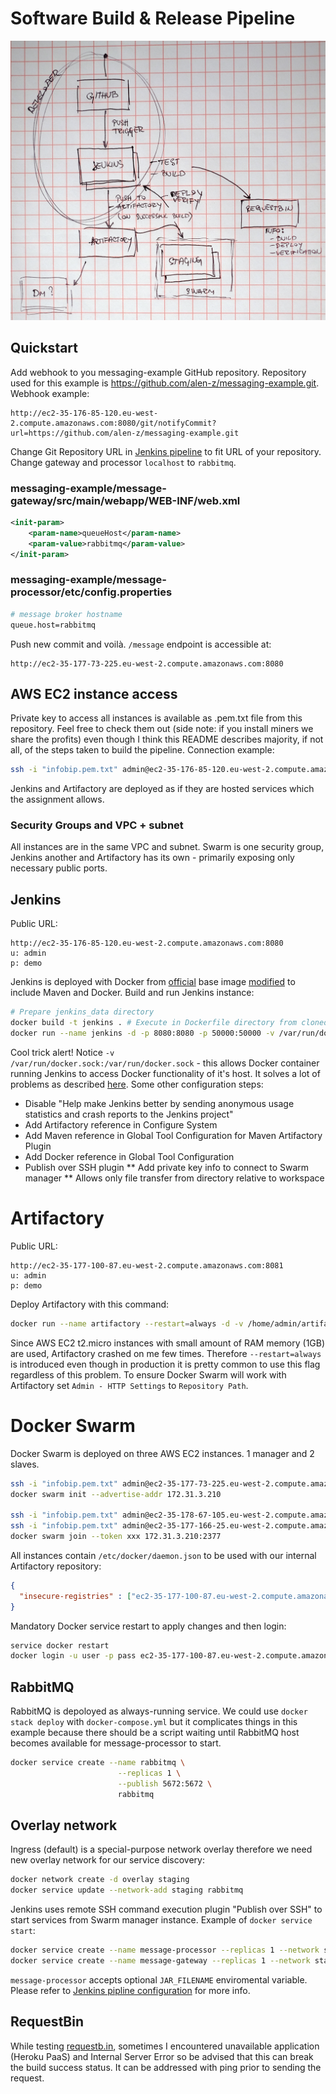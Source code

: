 # Software Build & Release Pipeline
![Infrastructure + workflow](i_wf.jpg)

## Quickstart
Add webhook to you messaging-example GitHub repository. Repository used for this example is https://github.com/alen-z/messaging-example.git. Webhook example:
```
http://ec2-35-176-85-120.eu-west-2.compute.amazonaws.com:8080/git/notifyCommit?url=https://github.com/alen-z/messaging-example.git
```
Change Git Repository URL in [Jenkins pipeline](http://ec2-35-176-85-120.eu-west-2.compute.amazonaws.com:8080/job/messaging-example-v1/configure) to fit URL of your repository. Change gateway and processor `localhost` to <code>rabbitmq</code>.
### messaging-example/message-gateway/src/main/webapp/WEB-INF/web.xml
```xml
<init-param>
    <param-name>queueHost</param-name>
    <param-value>rabbitmq</param-value>
</init-param>
```
### messaging-example/message-processor/etc/config.properties 
```sh
# message broker hostname
queue.host=rabbitmq
```

Push new commit and voilà. `/message` endpoint is accessible at:
```
http://ec2-35-177-73-225.eu-west-2.compute.amazonaws.com:8080
```
## AWS EC2 instance access
Private key to access all instances is available as .pem.txt file from this repository. Feel free to check them out (side note: if you install miners we share the profits) even though I think this README describes majority, if not all, of the steps taken to build the pipeline. Connection example:
```sh
ssh -i "infobip.pem.txt" admin@ec2-35-176-85-120.eu-west-2.compute.amazonaws.com # jenkins
```
Jenkins and Artifactory are deployed as if they are hosted services which the assignment allows.
### Security Groups and VPC + subnet
All instances are in the same VPC and subnet. Swarm is one security group, Jenkins another and Artifactory has its own - primarily exposing only necessary public ports.

## Jenkins
Public URL:
```
http://ec2-35-176-85-120.eu-west-2.compute.amazonaws.com:8080
u: admin
p: demo
```
Jenkins is deployed with Docker from [official](https://github.com/jenkinsci/docker) base image [modified](https://github.com/alen-z/docker-jenkins/blob/master/Dockerfile) to include Maven and Docker.
Build and run Jenkins instance:
```sh
# Prepare jenkins_data directory
docker build -t jenkins . # Execute in Dockerfile directory from cloned https://github.com/alen-z/docker-jenkins
docker run --name jenkins -d -p 8080:8080 -p 50000:50000 -v /var/run/docker.sock:/var/run/docker.sock -v /home/admin/jenkins_data:/var/jenkins_home jenkins
```
Cool trick alert! Notice <code>-v /var/run/docker.sock:/var/run/docker.sock</code> - this allows Docker container running Jenkins to access Docker functionality of it's host. It solves a lot of problems as described [here](https://jpetazzo.github.io/2015/09/03/do-not-use-docker-in-docker-for-ci/). Some other configuration steps:
* Disable "Help make Jenkins better by sending anonymous usage statistics and crash reports to the Jenkins project"
* Add Artifactory reference in Configure System
* Add Maven reference in Global Tool Configuration for Maven Artifactory Plugin
* Add Docker reference in Global Tool Configuration
* Publish over SSH plugin
** Add private key info to connect to Swarm manager
** Allows only file transfer from directory relative to workspace

# Artifactory
Public URL:
```
http://ec2-35-177-100-87.eu-west-2.compute.amazonaws.com:8081
u: admin
p: demo
```
Deploy Artifactory with this command:
```sh
docker run --name artifactory --restart=always -d -v /home/admin/artifactory:/var/opt/jfrog/artifactory -p 8081:8081 docker.bintray.io/jfrog/artifactory-pro:latest
```
Since AWS EC2 t2.micro instances with small amount of RAM memory (1GB) are used, Artifactory crashed on me few times. Therefore <code>--restart=always</code> is introduced even though in production it is pretty common to use this flag regardless of this problem. To ensure Docker Swarm will work with Artifactory set `Admin - HTTP Settings` to `Repository Path`.

# Docker Swarm
Docker Swarm is deployed on three AWS EC2 instances. 1 manager and 2 slaves.
```sh
ssh -i "infobip.pem.txt" admin@ec2-35-177-73-225.eu-west-2.compute.amazonaws.com # swarm master
docker swarm init --advertise-addr 172.31.3.210

ssh -i "infobip.pem.txt" admin@ec2-35-178-67-105.eu-west-2.compute.amazonaws.com # swarm worker1
ssh -i "infobip.pem.txt" admin@ec2-35-177-166-25.eu-west-2.compute.amazonaws.com # swarm worker2
docker swarm join --token xxx 172.31.3.210:2377
```
All instances contain `/etc/docker/daemon.json` to be used with our internal Artifactory repository:
```json
{
  "insecure-registries" : ["ec2-35-177-100-87.eu-west-2.compute.amazonaws.com:8081"]
}
```
Mandatory Docker service restart to apply changes and then login:
```sh
service docker restart
docker login -u user -p pass ec2-35-177-100-87.eu-west-2.compute.amazonaws.com:8081
```

## RabbitMQ
RabbitMQ is depoloyed as always-running service. We could use `docker stack deploy` with `docker-compose.yml` but it complicates things in this example because there should be a script waiting until RabbitMQ host becomes available for message-processor to start.
```sh
docker service create --name rabbitmq \
                        --replicas 1 \
                        --publish 5672:5672 \
                        rabbitmq
```
## Overlay network
Ingress (default) is a special-purpose network overlay therefore we need new overlay network for our service discovery:
```sh
docker network create -d overlay staging
docker service update --network-add staging rabbitmq 
```
Jenkins uses remote SSH command execution plugin "Publish over SSH" to start services from Swarm manager instance. Example of `docker service start`:
```sh
docker service create --name message-processor --replicas 1 --network staging --with-registry-auth ec2-35-177-100-87.eu-west-2.compute.amazonaws.com:8081/docker-local/message-processor:latest
docker service create --name message-gateway --replicas 1 --network staging --with-registry-auth --publish published=8080,target=8080 ec2-35-177-100-87.eu-west-2.compute.amazonaws.com:8081/docker-local/message-gateway:latest
```
`message-processor` accepts optional `JAR_FILENAME` enviromental variable. Please refer to [Jenkins pipline configuration](http://ec2-35-176-85-120.eu-west-2.compute.amazonaws.com:8080/job/messaging-example-v1/configure) for more info.

## RequestBin
While testing [requestb.in](https://requestb.in/175v6me1?inspect), sometimes I encountered unavailable application (Heroku PaaS) and Internal Server Error so be advised that this can break the build success status. It can be addressed with ping prior to sending the request.
